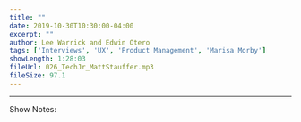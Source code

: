 ```yaml
---
title: ""
date: 2019-10-30T10:30:00-04:00
excerpt: ""
author: Lee Warrick and Edwin Otero
tags: ['Interviews', 'UX', 'Product Management', 'Marisa Morby']
showLength: 1:28:03
fileUrl: 026_TechJr_MattStauffer.mp3
fileSize: 97.1
---
```


---

Show Notes: